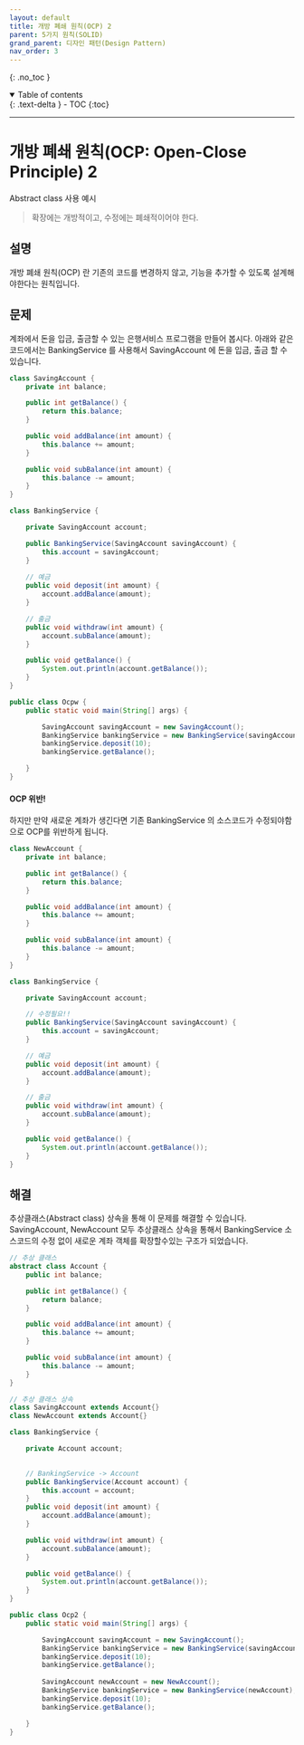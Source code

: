 ```yaml
---
layout: default
title: 개방 폐쇄 원칙(OCP) 2
parent: 5가지 원칙(SOLID)
grand_parent: 디자인 패턴(Design Pattern)
nav_order: 3
---
```


{: .no_toc }
<details open markdown="block">
  <summary>
    Table of contents
  </summary>
  {: .text-delta }
- TOC
{:toc}
</details>

---
# 개방 폐쇄 원칙(OCP: Open-Close Principle) 2
Abstract class 사용 예시

> 확장에는 개방적이고, 수정에는 폐쇄적이어야 한다.

## 설명
개방 폐쇄 원칙(OCP) 란 기존의 코드를 변경하지 않고,
기능을 추가할 수 있도록 설계해야한다는 원칙입니다.

## 문제
계좌에서 돈을 입금, 출금할 수 있는 은행서비스 프로그램을 만들어 봅시다.
아래와 같은 코드에서는 BankingService 를 사용해서 SavingAccount 에 돈을 입금, 출금 할 수 있습니다.

```java
class SavingAccount {
    private int balance;

    public int getBalance() {
        return this.balance;
    }

    public void addBalance(int amount) {
        this.balance += amount;
    }

    public void subBalance(int amount) {
        this.balance -= amount;
    }
}

class BankingService {

    private SavingAccount account;

    public BankingService(SavingAccount savingAccount) {
        this.account = savingAccount;
    }
    
    // 예금
    public void deposit(int amount) {
        account.addBalance(amount);
    }

    // 출금
    public void withdraw(int amount) {
        account.subBalance(amount);
    }

    public void getBalance() {
        System.out.println(account.getBalance());
    }
}

public class Ocpw {
    public static void main(String[] args) {

        SavingAccount savingAccount = new SavingAccount();
        BankingService bankingService = new BankingService(savingAccount);
        bankingService.deposit(10);
        bankingService.getBalance();

    }
}
```

#### OCP 위반!
하지만 만약 새로운 계좌가 생긴다면 기존 BankingService 의 소스코드가 수정되야함으로 OCP를 위반하게 됩니다.

```java
class NewAccount {
    private int balance;

    public int getBalance() {
        return this.balance;
    }

    public void addBalance(int amount) {
        this.balance += amount;
    }

    public void subBalance(int amount) {
        this.balance -= amount;
    }
}

class BankingService {

    private SavingAccount account;

    // 수정필요!!
    public BankingService(SavingAccount savingAccount) {
        this.account = savingAccount;
    }

    // 예금
    public void deposit(int amount) {
        account.addBalance(amount);
    }

    // 출금
    public void withdraw(int amount) {
        account.subBalance(amount);
    }

    public void getBalance() {
        System.out.println(account.getBalance());
    }
}
```

## 해결
추상클래스(Abstract class) 상속을 통해 이 문제를 해결할 수 있습니다.
SavingAccount, NewAccount 모두 추상클래스 상속을 통해서
BankingService 소스코드의 수정 없이 새로운 계좌 객체를 확장할수있는 구조가 되었습니다.

```java
// 추상 클래스
abstract class Account {
    public int balance;

    public int getBalance() {
        return balance;
    }

    public void addBalance(int amount) {
        this.balance += amount;
    }

    public void subBalance(int amount) {
        this.balance -= amount;
    }
}

// 추상 클래스 상속
class SavingAccount extends Account{}
class NewAccount extends Account{}

class BankingService {

    private Account account;

    
    // BankingService -> Account
    public BankingService(Account account) {
        this.account = account;
    }
    public void deposit(int amount) {
        account.addBalance(amount);
    }

    public void withdraw(int amount) {
        account.subBalance(amount);
    }

    public void getBalance() {
        System.out.println(account.getBalance());
    }
}

public class Ocp2 {
    public static void main(String[] args) {

        SavingAccount savingAccount = new SavingAccount();
        BankingService bankingService = new BankingService(savingAccount);
        bankingService.deposit(10);
        bankingService.getBalance();
        
        SavingAccount newAccount = new NewAccount();
        BankingService bankingService = new BankingService(newAccount);
        bankingService.deposit(10);
        bankingService.getBalance();

    }
}
```
